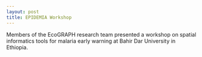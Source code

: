 ```yaml
---
layout: post
title: EPIDEMIA Workshop
---
```


Members of the EcoGRAPH research team presented a workshop on spatial informatics tools for malaria early warning at Bahir Dar University in Ethiopia. 
